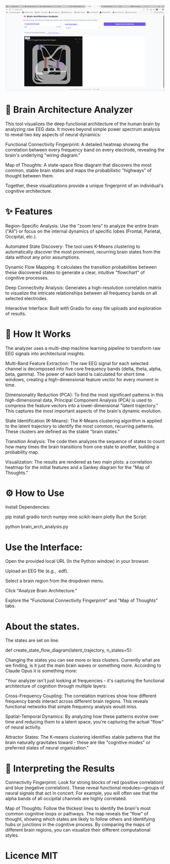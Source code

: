 ![image](./image.png)

# 🧠 Brain Architecture Analyzer

This tool visualizes the deep functional architecture of the human brain by analyzing raw EEG data. 
It moves beyond simple power spectrum analysis to reveal two key aspects of neural dynamics:

Functional Connectivity Fingerprint: A detailed heatmap showing the correlation between every frequency band
on every electrode, revealing the brain's underlying "wiring diagram."

Map of Thoughts: A state-space flow diagram that discovers the most common, stable brain states and maps the
probabilistic "highways" of thought between them.

Together, these visualizations provide a unique fingerprint of an individual's cognitive architecture.

# ✨ Features

Region-Specific Analysis: Use the "zoom lens" to analyze the entire brain ("All") or focus on the internal 
dynamics of specific lobes (Frontal, Parietal, Occipital, etc.).

Automated State Discovery: The tool uses K-Means clustering to automatically discover the most prominent,
recurring brain states from the data without any prior assumptions.

Dynamic Flow Mapping: It calculates the transition probabilities between these discovered states to
generate a clear, intuitive "flowchart" of cognitive processes.

Deep Connectivity Analysis: Generates a high-resolution correlation matrix to visualize the intricate
relationships between all frequency bands on all selected electrodes.

Interactive Interface: Built with Gradio for easy file uploads and exploration of results.

# 🚀 How It Works

The analyzer uses a multi-step machine learning pipeline to transform raw EEG signals into architectural insights:

Multi-Band Feature Extraction: The raw EEG signal for each selected channel is decomposed into five core frequency
bands (delta, theta, alpha, beta, gamma). The power of each band is calculated for short time windows, creating a
high-dimensional feature vector for every moment in time.

Dimensionality Reduction (PCA): To find the most significant patterns in this high-dimensional data, Principal
Component Analysis (PCA) is used to compress the feature vectors into a lower-dimensional "latent trajectory."
This captures the most important aspects of the brain's dynamic evolution.

State Identification (K-Means): The K-Means clustering algorithm is applied to the latent trajectory to
identify the most common, recurring patterns. These clusters are defined as the stable "brain states."

Transition Analysis: The code then analyzes the sequence of states to count how many times the brain transitions
from one state to another, building a probability map.

Visualization: The results are rendered as two main plots: a correlation heatmap for the initial features
and a Sankey diagram for the "Map of Thoughts."

# ⚙️ How to Use

Install Dependencies:


pip install gradio torch numpy mne scikit-learn plotly
Run the Script:

python brain_arch_analysis.py

# Use the Interface:

Open the provided local URL (In the Python window) in your browser.

Upload an EEG file (e.g., .edf).

Select a brain region from the dropdown menu.

Click "Analyze Brain Architecture."

Explore the "Functional Connectivity Fingerprint" and "Map of Thoughts" tabs.

# About the states. 

The states are set on line: 

def create_state_flow_diagram(latent_trajectory, n_states=5):

Changing the states you can see more or less clusters. Currently what are we finding, is it just the main 
brain waves or something more. According to Claude Opus it is something more: 

"Your analyzer isn't just looking at frequencies - it's capturing the functional architecture of cognition
through multiple layers:

Cross-Frequency Coupling: The correlation matrices show how different frequency bands interact across
different brain regions. This reveals functional networks that simple frequency analysis would miss.

Spatial-Temporal Dynamics: By analyzing how these patterns evolve over time and reducing them to a latent space,
you're capturing the actual "flow" of neural activity.

Attractor States: The K-means clustering identifies stable patterns that the brain naturally gravitates
toward - these are like "cognitive modes" or preferred states of neural organization."

# 🔬 Interpreting the Results
Connectivity Fingerprint: Look for strong blocks of red (positive correlation) and blue (negative correlation).
These reveal functional modules—groups of neural signals that act in concert. For example, you will often see that
the alpha bands of all occipital channels are highly correlated.

Map of Thoughts: Follow the thickest lines to identify the brain's most common cognitive loops or pathways.
The map reveals the "flow" of thought, showing which states are likely to follow others and identifying hubs
or junctions in the cognitive process. By comparing the maps of different brain regions, you can visualize their different
computational styles.

# Licence MIT
